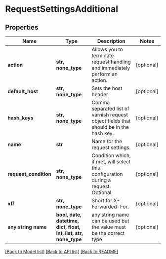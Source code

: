 # RequestSettingsAdditional


## Properties
Name | Type | Description | Notes
------------ | ------------- | ------------- | -------------
**action** | **str, none_type** | Allows you to terminate request handling and immediately perform an action. | [optional] 
**default_host** | **str, none_type** | Sets the host header. | [optional] 
**hash_keys** | **str, none_type** | Comma separated list of varnish request object fields that should be in the hash key. | [optional] 
**name** | **str** | Name for the request settings. | [optional] 
**request_condition** | **str, none_type** | Condition which, if met, will select this configuration during a request. Optional. | [optional] 
**xff** | **str, none_type** | Short for X-Forwarded-For. | [optional] 
**any string name** | **bool, date, datetime, dict, float, int, list, str, none_type** | any string name can be used but the value must be the correct type | [optional]

[[Back to Model list]](../README.md#documentation-for-models) [[Back to API list]](../README.md#documentation-for-api-endpoints) [[Back to README]](../README.md)


